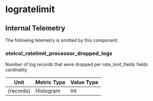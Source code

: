 [comment]: <> (Code generated by mdatagen. DO NOT EDIT.)

# logratelimit

## Internal Telemetry

The following telemetry is emitted by this component.

### otelcol_ratelimit_processor_dropped_logs

Number of log records that were dropped per rate_limit_fields fields cardinality

| Unit | Metric Type | Value Type |
| ---- | ----------- | ---------- |
| {records} | Histogram | Int |
